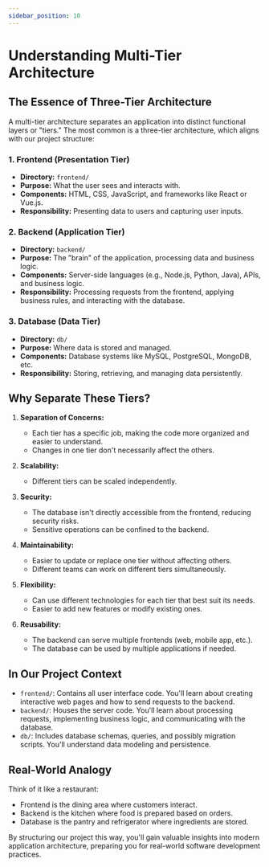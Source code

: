 ```yaml
---
sidebar_position: 10
---
```


# Understanding Multi-Tier Architecture

## The Essence of Three-Tier Architecture

A multi-tier architecture separates an application into distinct functional layers or "tiers." The most common is a three-tier architecture, which aligns with our project structure:

### 1. Frontend (Presentation Tier)

- **Directory:** `frontend/`
- **Purpose:** What the user sees and interacts with.
- **Components:** HTML, CSS, JavaScript, and frameworks like React or Vue.js.
- **Responsibility:** Presenting data to users and capturing user inputs.

### 2. Backend (Application Tier)

- **Directory:** `backend/`
- **Purpose:** The "brain" of the application, processing data and business logic.
- **Components:** Server-side languages (e.g., Node.js, Python, Java), APIs, and business logic.
- **Responsibility:** Processing requests from the frontend, applying business rules, and interacting with the database.

### 3. Database (Data Tier)

- **Directory:** `db/`
- **Purpose:** Where data is stored and managed.
- **Components:** Database systems like MySQL, PostgreSQL, MongoDB, etc.
- **Responsibility:** Storing, retrieving, and managing data persistently.

## Why Separate These Tiers?

1. **Separation of Concerns:**

   - Each tier has a specific job, making the code more organized and easier to understand.
   - Changes in one tier don't necessarily affect the others.

2. **Scalability:**

   - Different tiers can be scaled independently.

3. **Security:**

   - The database isn't directly accessible from the frontend, reducing security risks.
   - Sensitive operations can be confined to the backend.

4. **Maintainability:**

   - Easier to update or replace one tier without affecting others.
   - Different teams can work on different tiers simultaneously.

5. **Flexibility:**

   - Can use different technologies for each tier that best suit its needs.
   - Easier to add new features or modify existing ones.

6. **Reusability:**
   - The backend can serve multiple frontends (web, mobile app, etc.).
   - The database can be used by multiple applications if needed.

## In Our Project Context

- `frontend/`: Contains all user interface code. You'll learn about creating interactive web pages and how to send requests to the backend.
- `backend/`: Houses the server code. You'll learn about processing requests, implementing business logic, and communicating with the database.
- `db/`: Includes database schemas, queries, and possibly migration scripts. You'll understand data modeling and persistence.

## Real-World Analogy

Think of it like a restaurant:

- Frontend is the dining area where customers interact.
- Backend is the kitchen where food is prepared based on orders.
- Database is the pantry and refrigerator where ingredients are stored.

By structuring our project this way, you'll gain valuable insights into modern application architecture, preparing you for real-world software development practices.
